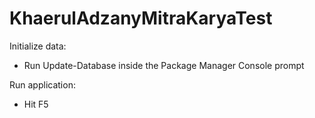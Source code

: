 # KhaerulAdzanyMitraKaryaTest

Initialize data:
- Run Update-Database inside the Package Manager Console prompt

Run application:
- Hit F5
